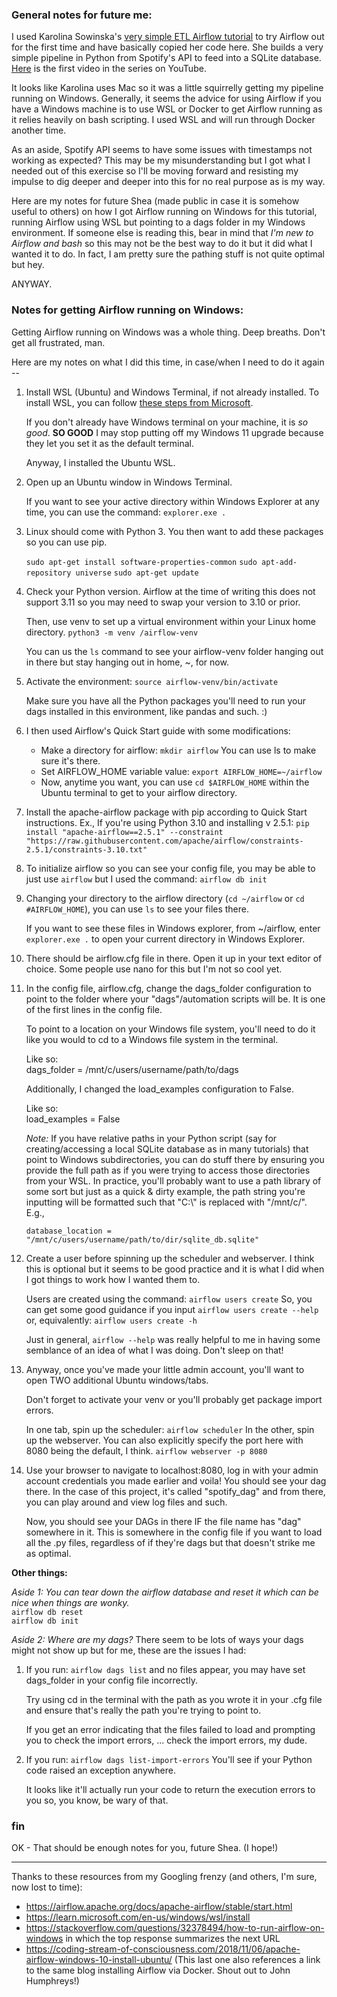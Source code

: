 ### General notes for future me:

I used Karolina Sowinska's [very simple ETL Airflow tutorial](https://github.com/karolina-sowinska/free-data-engineering-course-for-beginners/) to try Airflow out for the first time and have basically copied her code here. She builds a very simple pipeline in Python from Spotify's API to feed into a SQLite database. [Here](https://youtu.be/dvviIUKwH7o) is the first video in the series on YouTube.

It looks like Karolina uses Mac so it was a little squirrelly getting my pipeline running on Windows. Generally, it seems the advice for using Airflow if you have a Windows machine is to use WSL or Docker to get Airflow running as it relies heavily on bash scripting. I used WSL and will run through Docker another time.

As an aside, Spotify API seems to have some issues with timestamps not working as expected? This may be my misunderstanding but I got what I needed out of this exercise so I'll be moving forward and resisting my impulse to dig deeper and deeper into this for no real purpose as is my way.

Here are my notes for future Shea (made public in case it is somehow useful to others) on how I got Airflow running on Windows for this tutorial, running Airflow using WSL but pointing to a dags folder in my Windows environment. If someone else is reading this, bear in mind that *I'm new to Airflow and bash* so this may not be the best way to do it but it did what I wanted it to do. In fact, I am pretty sure the pathing stuff is not quite optimal but hey.

ANYWAY.

### Notes for getting Airflow running on Windows:

Getting Airflow running on Windows was a whole thing. Deep breaths. Don't get all frustrated, man.

Here are my notes on what I did this time, in case/when I need to do it again --

1. Install WSL (Ubuntu) and Windows Terminal, if not already installed.
    To install WSL, you can follow [these steps from Microsoft](https://learn.microsoft.com/en-us/windows/wsl/install).

    If you don't already have Windows terminal on your machine, it is *so good*. **SO GOOD** I may stop putting off my Windows 11 upgrade because they let you set it as the default terminal.

    Anyway, I installed the Ubuntu WSL.

2. Open up an Ubuntu window in Windows Terminal. 

    If you want to see your active directory within Windows Explorer at any time, you can use the command: `explorer.exe .`

3. Linux should come with Python 3. You then want to add these packages so you can use pip.

    `sudo apt-get install software-properties-common`
    `sudo apt-add-repository universe`
    `sudo apt-get update`

4. Check your Python version. Airflow at the time of writing this does not support 3.11 so you may need to swap your version to 3.10 or prior.

    Then, use venv to set up a virtual environment within your Linux home directory.
    `python3 -m venv /airflow-venv`

    You can us the `ls` command to see your airflow-venv folder hanging out in there but stay hanging out in home, ~, for now.

5. Activate the environment: `source airflow-venv/bin/activate`

    Make sure you have all the Python packages you'll need to run your dags installed in this environment, like pandas and such. :)

6. I then used Airflow's Quick Start guide with some modifications:
    - Make a directory for airflow: `mkdir airflow`
    You can use ls to make sure it's there.
    - Set AIRFLOW_HOME variable value: `export AIRFLOW_HOME=~/airflow`
    - Now, anytime you want, you can use `cd $AIRFLOW_HOME` within the Ubuntu terminal to get to your airflow directory.

6. Install the apache-airflow package with pip according to Quick Start instructions.
    Ex., If you're using Python 3.10 and installing v 2.5.1:
    `pip install "apache-airflow==2.5.1" --constraint "https://raw.githubusercontent.com/apache/airflow/constraints-2.5.1/constraints-3.10.txt"`

7. To initialize airflow so you can see your config file, you may be able to just use `airflow` but I used the command: `airflow db init `

8. Changing your directory to the airflow directory (`cd ~/airflow` or `cd #AIRFLOW_HOME`), you can use `ls` to see your files there. 

    If you want to see these files in Windows explorer, from ~/airflow, enter `explorer.exe .` to open your current directory in Windows Explorer.

9. There should be airflow.cfg file in there. Open it up in your text editor of choice. Some people use nano for this but I'm not so cool yet.

10. In the config file, airflow.cfg, change the dags_folder configuration to point to the folder where your "dags"/automation scripts will be. It is one of the first lines in the config file.

    To point to a location on your Windows file system, you'll need to do it like you would to cd to a Windows file system in the terminal. 

    Like so:  
    dags_folder = /mnt/c/users/username/path/to/dags

    Additionally, I changed the load_examples configuration to False.

    Like so:  
    load_examples = False

    *Note:* If you have relative paths in your Python script (say for creating/accessing a local SQLite database as in many tutorials) that point to Windows subdirectories, you can do stuff there by ensuring you provide the full path as if you were trying to access those directories from your WSL. In practice, you'll probably want to use a path library of some sort but just as a quick & dirty example, the path string you're inputting will be formatted such that "C:\\" is replaced with "/mnt/c/". E.g.,

    `database_location = "/mnt/c/users/username/path/to/dir/sqlite_db.sqlite"`

11. Create a user before spinning up the scheduler and webserver. I think this is optional but it seems to be good practice and it is what I did when I got things to work how I wanted them to.

    Users are created using the command:
    `airflow users create`
    So, you can get some good guidance if you input
    `airflow users create --help` 
    or, equivalently:
    `airflow users create -h`

    Just in general, `airflow --help` was really helpful to me in having some semblance of an idea of what I was doing. Don't sleep on that!

12. Anyway, once you've made your little admin account, you'll want to open TWO additional Ubuntu windows/tabs.

    Don't forget to activate your venv or you'll probably get package import errors.

    In one tab, spin up the scheduler: 
    `airflow scheduler`
    In the other, spin up the webserver. You can also explicitly specify the port here with 8080 being the default, I think.
    `airflow webserver -p 8080`

13. Use your browser to navigate to localhost:8080, log in with your admin account credentials you made earlier and voila! You should see your dag there. In the case of this project, it's called "spotify_dag" and from there, you can play around and view log files and such.

    Now, you should see your DAGs in there IF the file name has "dag" somewhere in it. This is somewhere in the config file if you want to load all the .py files, regardless of if they're dags but that doesn't strike me as optimal.

**Other things:**

*Aside 1: You can tear down the airflow database and reset it which can be nice when things are wonky.*  
    `airflow db reset`  
    `airflow db init`

*Aside 2: Where are my dags?*
There seem to be lots of ways your dags might not show up but for me, these are the issues I had:

1. If you run:
    `airflow dags list`
    and no files appear, you may have set dags_folder in your config file incorrectly. 

    Try using cd in the terminal with the path as you wrote it in your .cfg file and ensure that's really the path you're trying to point to.

    If you get an error indicating that the files failed to load and prompting you to check the import errors, ... check the import errors, my dude.

2. If you run:
    `airflow dags list-import-errors`
    You'll see if your Python code raised an exception anywhere. 
    
    It looks like it'll actually run your code to return the execution errors to you so, you know, be wary of that.

### fin
OK - That should be enough notes for you, future Shea. (I hope!)

---

Thanks to these resources from my Googling frenzy (and others, I'm sure, now lost to time):
* https://airflow.apache.org/docs/apache-airflow/stable/start.html
* https://learn.microsoft.com/en-us/windows/wsl/install
* https://stackoverflow.com/questions/32378494/how-to-run-airflow-on-windows in which the top response summarizes the next URL
* https://coding-stream-of-consciousness.com/2018/11/06/apache-airflow-windows-10-install-ubuntu/
(This last one also references a link to the same blog installing Airflow via Docker. Shout out to John Humphreys!)
